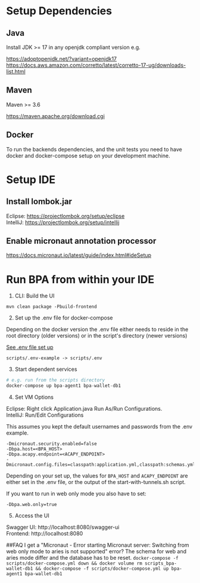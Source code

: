 # Setup Dependencies

## Java

Install JDK >= 17 in any openjdk compliant version e.g.

https://adoptopenjdk.net/?variant=openjdk17
https://docs.aws.amazon.com/corretto/latest/corretto-17-ug/downloads-list.html

## Maven

Maven >= 3.6

https://maven.apache.org/download.cgi

## Docker

To run the backends dependencies, and the unit tests you need to have docker and docker-compose setup on your development machine.

# Setup IDE

## Install lombok.jar

Eclipse: https://projectlombok.org/setup/eclipse  
IntelliJ: https://projectlombok.org/setup/intellij

## Enable micronaut annotation processor

https://docs.micronaut.io/latest/guide/index.html#ideSetup

# Run BPA from within your IDE

1. CLI: Build the UI

```
mvn clean package -Pbuild-frontend
```

2. Set up the .env file for docker-compose

Depending on the docker version the .env file either needs to reside in the root directory (older versions) or in the script's directory (newer versions)

[See .env file set up](https://github.com/hyperledger-labs/business-partner-agent/blob/main/scripts/README.md) 
```
scripts/.env-example -> scripts/.env
```
3. Start dependent services
```s
# e.g. run from the scripts directory
docker-compose up bpa-agent1 bpa-wallet-db1
```

4. Set VM Options

Eclipse: Right click Application.java Run As/Run Configurations.  
IntelliJ: Run/Edit Configurations

This assumes you kept the default usernames and passwords from the .env example.

```
-Dmicronaut.security.enabled=false
-Dbpa.host=<BPA_HOST>
-Dbpa.acapy.endpoint=<ACAPY_ENDPOINT>
-Dmicronaut.config.files=classpath:application.yml,classpath:schemas.yml
```

Depending on your set up, the values for `BPA_HOST` and `ACAPY_ENDPOINT` are either set in the .env file, or the output of the start-with-tunnels.sh script.

If you want to run in web only mode you also have to set:

```
-Dbpa.web.only=true
```

5. Access the UI

Swagger UI: http://localhost:8080/swagger-ui   
Frontend: http://localhost:8080

##FAQ
I get a "Micronaut - Error starting Micronaut server: Switching from web only mode to aries is not supported" error?
The schema for web and aries mode differ and the database has to be reset.
`
docker-compose -f scripts/docker-compose.yml down &&
docker volume rm scripts_bpa-wallet-db1 &&
docker-compose -f scripts/docker-compose.yml up bpa-agent1 bpa-wallet-db1
`
